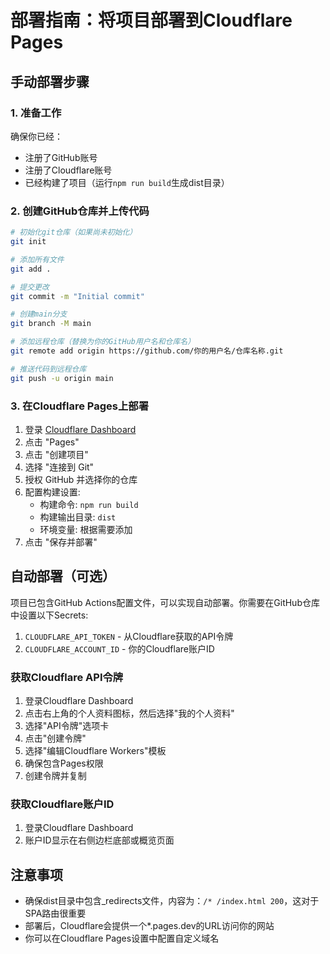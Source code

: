 # 部署指南：将项目部署到Cloudflare Pages

## 手动部署步骤

### 1. 准备工作

确保你已经：
- 注册了GitHub账号
- 注册了Cloudflare账号
- 已经构建了项目（运行`npm run build`生成dist目录）

### 2. 创建GitHub仓库并上传代码

```bash
# 初始化git仓库（如果尚未初始化）
git init

# 添加所有文件
git add .

# 提交更改
git commit -m "Initial commit"

# 创建main分支
git branch -M main

# 添加远程仓库（替换为你的GitHub用户名和仓库名）
git remote add origin https://github.com/你的用户名/仓库名称.git

# 推送代码到远程仓库
git push -u origin main
```

### 3. 在Cloudflare Pages上部署

1. 登录 [Cloudflare Dashboard](https://dash.cloudflare.com/)
2. 点击 "Pages"
3. 点击 "创建项目"
4. 选择 "连接到 Git"
5. 授权 GitHub 并选择你的仓库
6. 配置构建设置:
   - 构建命令: `npm run build`
   - 构建输出目录: `dist`
   - 环境变量: 根据需要添加
7. 点击 "保存并部署"

## 自动部署（可选）

项目已包含GitHub Actions配置文件，可以实现自动部署。你需要在GitHub仓库中设置以下Secrets:

1. `CLOUDFLARE_API_TOKEN` - 从Cloudflare获取的API令牌
2. `CLOUDFLARE_ACCOUNT_ID` - 你的Cloudflare账户ID

### 获取Cloudflare API令牌

1. 登录Cloudflare Dashboard
2. 点击右上角的个人资料图标，然后选择"我的个人资料"
3. 选择"API令牌"选项卡
4. 点击"创建令牌"
5. 选择"编辑Cloudflare Workers"模板
6. 确保包含Pages权限
7. 创建令牌并复制

### 获取Cloudflare账户ID

1. 登录Cloudflare Dashboard
2. 账户ID显示在右侧边栏底部或概览页面

## 注意事项

- 确保dist目录中包含_redirects文件，内容为：`/* /index.html 200`，这对于SPA路由很重要
- 部署后，Cloudflare会提供一个*.pages.dev的URL访问你的网站
- 你可以在Cloudflare Pages设置中配置自定义域名